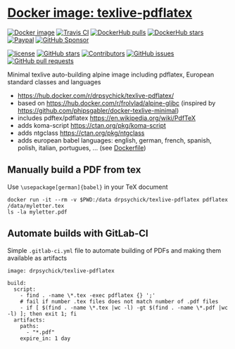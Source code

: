 # [Docker image: texlive-pdflatex](https://hub.docker.com/r/drpsychick/texlive-pdflatex/)

[![Docker image](https://img.shields.io/docker/image-size/drpsychick/texlive-pdflatex?sort=date)](https://hub.docker.com/r/drpsychick/texlive-pdflatex/tags)
[![Travis CI](https://img.shields.io/travis/com/SickHub/docker-texlive-pdflatex)](https://travis-ci.com/github/SickHub/docker-texlive-pdflatex)
[![DockerHub pulls](https://img.shields.io/docker/pulls/drpsychick/texlive-pdflatex.svg)](https://hub.docker.com/r/drpsychick/texlive-pdflatex/)
[![DockerHub stars](https://img.shields.io/docker/stars/drpsychick/texlive-pdflatex.svg)](https://hub.docker.com/r/drpsychick/texlive-pdflatex/)
[![Paypal](https://img.shields.io/badge/donate-paypal-00457c.svg?logo=paypal)](https://www.paypal.com/cgi-bin/webscr?cmd=_s-xclick&hosted_button_id=FTXDN7LCDWUEA&source=url)
[![GitHub Sponsor](https://img.shields.io/badge/github-sponsor-blue?logo=github)](https://github.com/sponsors/DrPsychick)

[![license](https://img.shields.io/github/license/sickhub/docker-texlive-pdflatex.svg)](https://github.com/sickhub/docker-texlive-pdflatex/blob/master/LICENSE)
[![GitHub stars](https://img.shields.io/github/stars/sickhub/docker-texlive-pdflatex.svg)](https://github.com/sickhub/docker-texlive-pdflatex)
[![Contributors](https://img.shields.io/github/contributors/sickhub/docker-texlive-pdflatex.svg)](https://github.com/sickhub/docker-texlive-pdflatex/graphs/contributors)
[![GitHub issues](https://img.shields.io/github/issues/sickhub/docker-texlive-pdflatex.svg)](https://github.com/sickhub/docker-texlive-pdflatex/issues)
[![GitHub pull requests](https://img.shields.io/github/issues-pr/sickhub/docker-texlive-pdflatex.svg)](https://github.com/sickhub/docker-texlive-pdflatex/pulls)

Minimal texlive auto-building alpine image including pdflatex, European standard classes and languages

* https://hub.docker.com/r/drpsychick/texlive-pdflatex/
* based on https://hub.docker.com/r/frolvlad/alpine-glibc (inspired by https://github.com/phipsgabler/docker-texlive-minimal)
* includes pdftex/pdflatex https://en.wikipedia.org/wiki/PdfTeX
* adds koma-script https://ctan.org/pkg/koma-script
* adds ntgclass https://ctan.org/pkg/ntgclass
* adds european babel languages: english, german, french, spanish, polish, italian, portugues, ... (see [Dockerfile](Dockerfile))

## Manually build a PDF from tex

Use `\usepackage[german]{babel}` in your TeX document

```
docker run -it --rm -v $PWD:/data drpsychick/texlive-pdflatex pdflatex /data/myletter.tex
ls -la myletter.pdf
```

## Automate builds with GitLab-CI

Simple `.gitlab-ci.yml` file to automate building of PDFs and making them available as artifacts

```
image: drpsychick/texlive-pdflatex

build:
  script:
    - find . -name \*.tex -exec pdflatex {} ';'
    # fail if number .tex files does not match number of .pdf files
    - if [ $(find . -name \*.tex |wc -l) -gt $(find . -name \*.pdf |wc -l) ]; then exit 1; fi
  artifacts:
    paths:
      - "*.pdf"
    expire_in: 1 day
```
